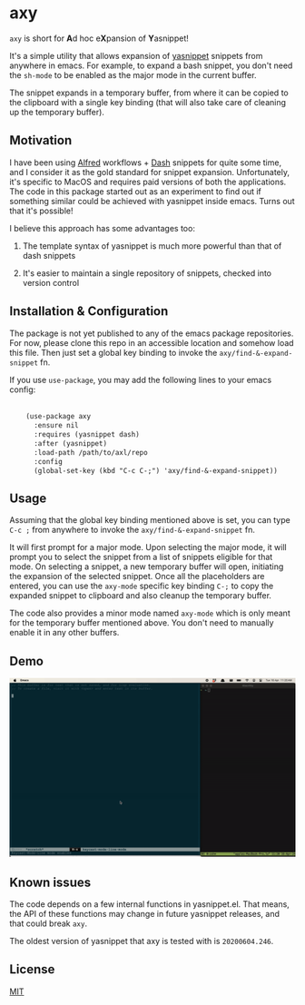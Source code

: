 axy
===

`axy` is short for **A**d hoc e**X**pansion of **Y**asnippet!

It's a simple utility that allows expansion of
[yasnippet](https://github.com/joaotavora/yasnippet) snippets from
anywhere in emacs. For example, to expand a bash snippet, you don't
need the `sh-mode` to be enabled as the major mode in the current
buffer.

The snippet expands in a temporary buffer, from where it can be copied
to the clipboard with a single key binding (that will also take care of
cleaning up the temporary buffer).


Motivation
----------

I have been using [Alfred](https://www.alfredapp.com/) workflows +
[Dash](https://kapeli.com/dash) snippets for quite some time, and I
consider it as the gold standard for snippet expansion. Unfortunately,
it's specific to MacOS and requires paid versions of both the
applications. The code in this package started out as an experiment to
find out if something similar could be achieved with yasnippet inside
emacs. Turns out that it's possible!

I believe this approach has some advantages too:

1. The template syntax of yasnippet is much more powerful than that of
   dash snippets

2. It's easier to maintain a single repository of snippets, checked
   into version control


Installation & Configuration
----------------------------

The package is not yet published to any of the emacs package
repositories. For now, please clone this repo in an accessible
location and somehow load this file. Then just set a global key
binding to invoke the `axy/find-&-expand-snippet` fn.

If you use `use-package`, you may add the following lines to your
emacs config:

``` emacs-lisp

    (use-package axy
      :ensure nil
      :requires (yasnippet dash)
      :after (yasnippet)
      :load-path /path/to/axl/repo
      :config
      (global-set-key (kbd "C-c C-;") 'axy/find-&-expand-snippet))
```


Usage
-----

Assuming that the global key binding mentioned above is set, you can
type `C-c ;` from anywhere to invoke the `axy/find-&-expand-snippet`
fn.

It will first prompt for a major mode. Upon selecting the major mode,
it will prompt you to select the snippet from a list of snippets
eligible for that mode. On selecting a snippet, a new temporary buffer
will open, initiating the expansion of the selected snippet. Once all
the placeholders are entered, you can use the `axy-mode` specific
key binding `C-;` to copy the expanded snippet to clipboard and also
cleanup the temporary buffer.

The code also provides a minor mode named `axy-mode` which is only
meant for the temporary buffer mentioned above. You don't need to
manually enable it in any other buffers.


Demo
----

![axy](./demo.gif?raw=true)


Known issues
------------

The code depends on a few internal functions in yasnippet.el. That
means, the API of these functions may change in future yasnippet
releases, and that could break `axy`.

The oldest version of yasnippet that axy is tested with is
`20200604.246`.


License
-------

[MIT](LICENSE)

